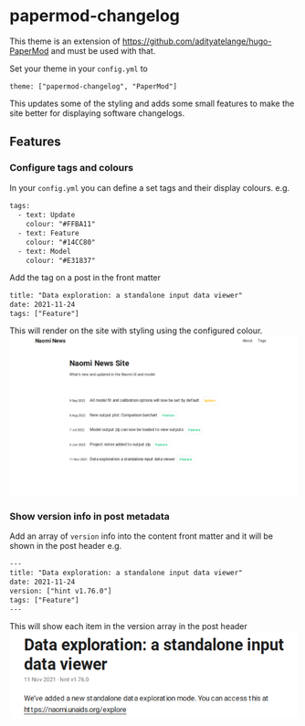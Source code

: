 # papermod-changelog

This theme is an extension of https://github.com/adityatelange/hugo-PaperMod and must be used with that.

Set your theme in your `config.yml` to
```
theme: ["papermod-changelog", "PaperMod"]
```

This updates some of the styling and adds some small features to make the site better for displaying software changelogs.

## Features

### Configure tags and colours

In your `config.yml` you can define a set tags and their display colours. e.g.

```
tags:
  - text: Update
    colour: "#FFBA11"
  - text: Feature
    colour: "#14CC80"
  - text: Model
    colour: "#E31837"
```

Add the tag on a post in the front matter
```
title: "Data exploration: a standalone input data viewer"
date: 2021-11-24
tags: ["Feature"]
```

This will render on the site with styling using the configured colour.
![tag styling](images/tag_styling.png)

### Show version info in post metadata

Add an array of `version` info into the content front matter and it will be shown in the post header e.g.

```
---
title: "Data exploration: a standalone input data viewer"
date: 2021-11-24
version: ["hint v1.76.0"]
tags: ["Feature"]
---
```

This will show each item in the version array in the post header
![version info](images/version_info.png)
